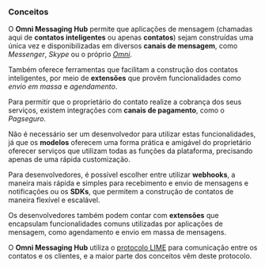 ### Conceitos

O **Omni Messaging Hub** permite que aplicações de mensagem (chamadas aqui de **contatos inteligentes** ou apenas **contatos**) sejam construídas uma única vez e disponibilizadas em diversos **canais de mensagem**, como *Messenger*, *Skype* ou o próprio [*Omni*](https://play.google.com/store/apps/details?id=net.take.omni).

Também oferece ferramentas que facilitam a construção dos contatos inteligentes, por meio de **extensões** que provêm funcionalidades como *envio em massa* e *agendamento*.

Para permitir que o proprietário do contato realize a cobrança dos seus serviços, existem integrações com **canais de pagamento**, como o *Pagseguro*.

Não é necessário ser um desenvolvedor para utilizar estas funcionalidades, já que os **modelos** oferecem uma forma prática e amigável do proprietário oferecer serviços que utilizam todas as funções da plataforma, precisando apenas de uma rápida customização.

Para desenvolvedores, é possível escolher entre utilizar **webhooks**, a maneira mais rápida e simples para recebimento e envio de mensagens e notificações ou os **SDKs**, que permitem a construção de contatos de maneira flexível e escalável.

Os desenvolvedores também podem contar com **extensões** que encapsulam funcionalidades comuns utilizadas por aplicações de mensagem, como agendamento e envio em massa de mensagens.

O **Omni Messaging Hub** utiliza o [protocolo LIME](http://limeprotocol.org) para comunicação entre os contatos e os clientes, e a maior parte dos conceitos vêm deste protocolo.
